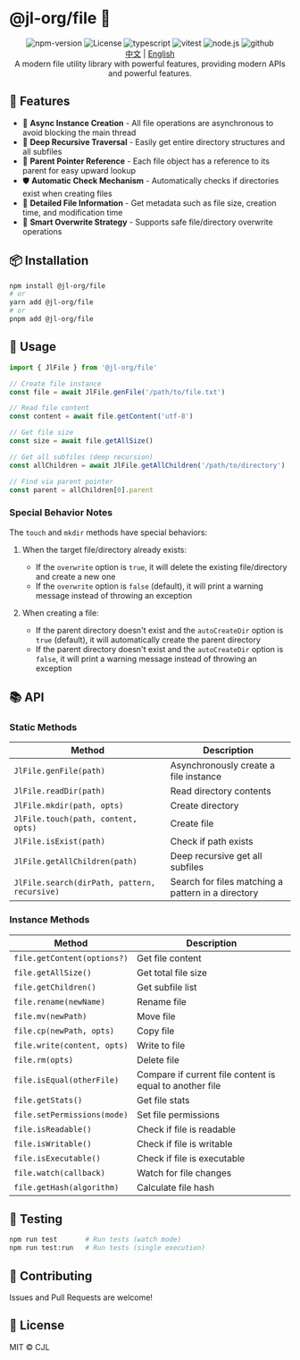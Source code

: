 # @jl-org/file 📁

<div align="center">
  <img alt="npm-version" src="https://img.shields.io/npm/v/@jl-org/file?color=red&logo=npm" />
  <img alt="License" src="https://img.shields.io/npm/l/@jl-org/file?color=blue" />
  <img alt="typescript" src="https://img.shields.io/badge/TypeScript-3178C6?logo=typescript&logoColor=white" />
  <img alt="vitest" src="https://img.shields.io/badge/Vitest-646CFF?logo=vitest&logoColor=white" />
  <img alt="node.js" src="https://img.shields.io/badge/Node.js-339933?logo=nodedotjs&logoColor=white" />
  <img alt="github" src="https://img.shields.io/badge/GitHub-181717?logo=github&logoColor=white" />
</div>

<div align="center">
  <a href="./README.md">中文</a>
  <span>|</span>
  <a href="./README.en.md">English</a>
</div>

<div align="center">
  A modern file utility library with powerful features, providing modern APIs and powerful features.
</div>

## 🌟 Features

- 🔄 **Async Instance Creation** - All file operations are asynchronous to avoid blocking the main thread
- 📂 **Deep Recursive Traversal** - Easily get entire directory structures and all subfiles
- 🔗 **Parent Pointer Reference** - Each file object has a reference to its parent for easy upward lookup
- 🛡️ **Automatic Check Mechanism** - Automatically checks if directories exist when creating files
- 📏 **Detailed File Information** - Get metadata such as file size, creation time, and modification time
- 🧠 **Smart Overwrite Strategy** - Supports safe file/directory overwrite operations

## 📦 Installation

```bash
npm install @jl-org/file
# or
yarn add @jl-org/file
# or
pnpm add @jl-org/file
```

## 🚀 Usage

```ts
import { JlFile } from '@jl-org/file'

// Create file instance
const file = await JlFile.genFile('/path/to/file.txt')

// Read file content
const content = await file.getContent('utf-8')

// Get file size
const size = await file.getAllSize()

// Get all subfiles (deep recursion)
const allChildren = await JlFile.getAllChildren('/path/to/directory')

// Find via parent pointer
const parent = allChildren[0].parent
```

### Special Behavior Notes

The `touch` and `mkdir` methods have special behaviors:

1. When the target file/directory already exists:
   - If the `overwrite` option is `true`, it will delete the existing file/directory and create a new one
   - If the `overwrite` option is `false` (default), it will print a warning message instead of throwing an exception

2. When creating a file:
   - If the parent directory doesn't exist and the `autoCreateDir` option is `true` (default), it will automatically create the parent directory
   - If the parent directory doesn't exist and the `autoCreateDir` option is `false`, it will print a warning message instead of throwing an exception

## 📚 API

### Static Methods

| Method | Description |
|--------|-------------|
| `JlFile.genFile(path)` | Asynchronously create a file instance |
| `JlFile.readDir(path)` | Read directory contents |
| `JlFile.mkdir(path, opts)` | Create directory |
| `JlFile.touch(path, content, opts)` | Create file |
| `JlFile.isExist(path)` | Check if path exists |
| `JlFile.getAllChildren(path)` | Deep recursive get all subfiles |
| `JlFile.search(dirPath, pattern, recursive)` | Search for files matching a pattern in a directory |

### Instance Methods

| Method | Description |
|--------|-------------|
| `file.getContent(options?)` | Get file content |
| `file.getAllSize()` | Get total file size |
| `file.getChildren()` | Get subfile list |
| `file.rename(newName)` | Rename file |
| `file.mv(newPath)` | Move file |
| `file.cp(newPath, opts)` | Copy file |
| `file.write(content, opts)` | Write to file |
| `file.rm(opts)` | Delete file |
| `file.isEqual(otherFile)` | Compare if current file content is equal to another file |
| `file.getStats()` | Get file stats |
| `file.setPermissions(mode)` | Set file permissions |
| `file.isReadable()` | Check if file is readable |
| `file.isWritable()` | Check if file is writable |
| `file.isExecutable()` | Check if file is executable |
| `file.watch(callback)` | Watch for file changes |
| `file.getHash(algorithm)` | Calculate file hash |

## 🧪 Testing

```bash
npm run test       # Run tests (watch mode)
npm run test:run   # Run tests (single execution)
```

## 🤝 Contributing

Issues and Pull Requests are welcome!

## 📄 License

MIT © CJL